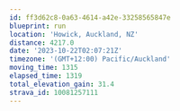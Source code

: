 ```yaml
---
id: ff3d62c8-0a63-4614-a42e-33258565847e
blueprint: run
location: 'Howick, Auckland, NZ'
distance: 4217.0
date: '2023-10-22T02:07:21Z'
timezone: '(GMT+12:00) Pacific/Auckland'
moving_time: 1315
elapsed_time: 1319
total_elevation_gain: 31.4
strava_id: 10081257111
---
```

